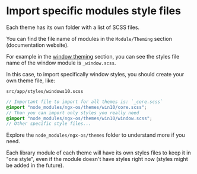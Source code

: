 # Import specific modules style files

Each theme has its own folder with a list of SCSS files.

You can find the file name of modules in the `Module/Theming` section (documentation website).

For example in the [window theming](https://ngx-os.io/components/window/theming) section, you can see the styles file name of the window module is `_window.scss`.

In this case, to import specifically window styles, you should create your own theme file, like:

`src/app/styles/windows10.scss`

```scss
// Important file to import for all themes is: `_core.scss`
@import "node_modules/ngx-os/themes/win10/core.scss";
// Than you can import only styles you really need
@import "node_modules/ngx-os/themes/win10/window.scss";
// Other specific style files...
```

Explore the `node_modules/ngx-os/themes` folder to understand more if you need.

Each library module of each theme will have its own styles files to keep it in "one style",
even if the module doesn't have styles right now (styles might be added in the future).
